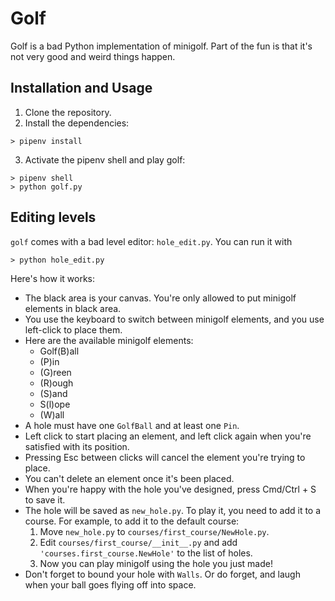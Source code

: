 # Golf
Golf is a bad Python implementation of minigolf. 
Part of the fun is that it's not very good and weird things happen.

## Installation and Usage
1. Clone the repository.
2. Install the dependencies:
```
> pipenv install
```
3. Activate the pipenv shell and play golf:
```
> pipenv shell
> python golf.py
```

## Editing levels
`golf` comes with a bad level editor: `hole_edit.py`. You can run it with
```
> python hole_edit.py
```
Here's how it works:
- The black area is your canvas. You're only allowed to put minigolf elements in black area.
- You use the keyboard to switch between minigolf elements, and you use left-click to place them.
- Here are the available minigolf elements:
  - Golf(B)all
  - (P)in
  - (G)reen
  - (R)ough
  - (S)and
  - S(l)ope
  - (W)all
- A hole must have one `GolfBall` and at least one `Pin`.
- Left click to start placing an element, and left click again when you're satisfied with its position.
- Pressing Esc between clicks will cancel the element you're trying to place.
- You can't delete an element once it's been placed.
- When you're happy with the hole you've designed, press Cmd/Ctrl + S to save it.
- The hole will be saved as `new_hole.py`. To play it, you need to add it to a course. For example, to add it to the default course:
  1. Move `new_hole.py` to `courses/first_course/NewHole.py`.
  2. Edit `courses/first_course/__init__.py` and add `'courses.first_course.NewHole'` to the list of holes.
  3. Now you can play minigolf using the hole you just made!
- Don't forget to bound your hole with `Walls`. Or do forget, and laugh when your ball goes flying off into space.

